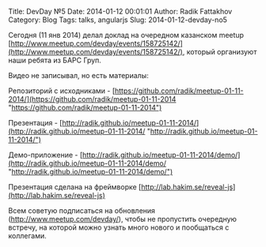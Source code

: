 Title: DevDay №5
Date: 2014-01-12 00:01:01
Author: Radik Fattakhov
Category: Blog
Tags: talks, angularjs
Slug: 2014-01-12-devday-no5

Сегодня (11 янв 2014) делал доклад на очередном казанском meetup
[http://www.meetup.com/devday/events/158725142/](http://www.meetup.com/devday/events/158725142/), который организуют наши ребята из БАРС Груп.

Видео не записывал, но есть материалы:

Репоз­итори­й с исход­никам­и - [https://github.com/radik/meetup-01-11-2014/](https://github.com/radik/meetup-01-11-2014 "https://github.com/radik/meetup-01-11-2014")­

Презе­нтаци­я - [http://radik.github.io/meetup-01-11-2014/](http://radik.github.io/meetup-01-11-2014/ "http://radik.github.io/meetup-01-11-2014/")­

Демо-п­рилож­ение - [http://radik.github.io/meetup-01-11-2014/demo/](http://radik.github.io/meetup-01-11-2014/demo/ "http://radik.github.io/meetup-01-11-2014/demo/")­

Презе­нтаци­я сдела­на на фрейм­ворке­ [http://lab.hakim.se/reveal-js](http://lab.hakim.se/reveal-js)

Всем советую подписаться на обновления (http://www.meetup.com/devday/),
чтобы не пропустить очередную встречу, на которой можно узнать много
нового и пообщаться с коллегами.